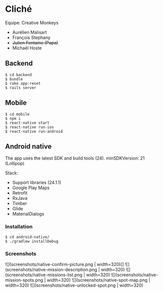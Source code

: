 # Cliché

Equipe: Creative Monkeys

+ Aurélien Malisart
+ François Stephany
+ ~~Julien Fontaine (Papa)~~
+ Michaël Hoste

## Backend

    $ cd backend
    $ bundle
    $ rake app:reset
    $ rails server

## Mobile

    $ cd mobile
    $ npm i
    $ react-native start
    $ react-native run-ios
    $ react-native run-android


## Android native

The app uses the latest SDK and build tools (24). minSDKVersion: 21 (Lollipop)

Stack:

- Support libraries (24.1.1)
- Google Play Maps
- Retrofit
- RxJava
- Timber
- Glide
- MaterialDialogs

### Installation

	$ cd android-native/
	$ ./gradlew installDebug

### Screenshots

![](screenshots/native-confirm-picture.png | width=320)[]
![](screenshots/native-mission-description.png | width=320)
![](screenshots/native-missions-list.png | width=320)
![](screenshots/native-mission-spots.png | width=320)
![](screenshots/native-spot-map.png | width=320)
![](screenshots/native-unlocked-spot.png | width=320)

